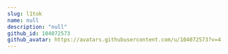 ```yaml
---
slug: l1tok
name: null
description: "null"
github_id: 104072573
github_avatar: https://avatars.githubusercontent.com/u/104072573?v=4
---
```


